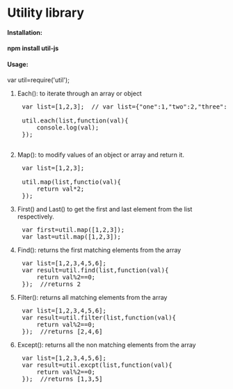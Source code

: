 Utility library 
==================================================================
<h4>Installation:<h4>

npm install util-js

<h4>Usage:</h4>

var util=require('util');

1. Each(): to iterate through an array or object

<pre>
    var list=[1,2,3];  // var list={"one":1,"two":2,"three":3};
    
    util.each(list,function(val){
        console.log(val);
    });

</pre>

2. Map(): to modify values of an object or array and return it.

<pre>
    var list=[1,2,3];

    util.map(list,functio(val){
        return val*2;
    });
</pre>

3. First() and Last() to get the first and last element from the list respectively.

<pre>
    var first=util.map([1,2,3]);
    var last=util.map([1,2,3]);
</pre>

4. Find(): returns the first matching elements from the array

<pre>
    var list=[1,2,3,4,5,6];
    var result=util.find(list,function(val){
        return val%2==0;
    });  //returns 2
</pre>

5. Filter(): returns all matching elements from the array

<pre>
    var list=[1,2,3,4,5,6];
    var result=util.filter(list,function(val){
        return val%2==0;
    });  //returns [2,4,6]
</pre>

6. Except(): returns all the non matching elements from the array

<pre>
    var list=[1,2,3,4,5,6];
    var result=util.excpt(list,function(val){
        return val%2==0;
    });  //returns [1,3,5]
</pre>